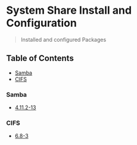 # System Share Install and Configuration
> Installed and configured Packages

## Table of Contents
* [Samba](#samba)
* [CIFS](#cifs)

### Samba
* [4.11.2-13](#)

### CIFS
* [6.8-3](#)
